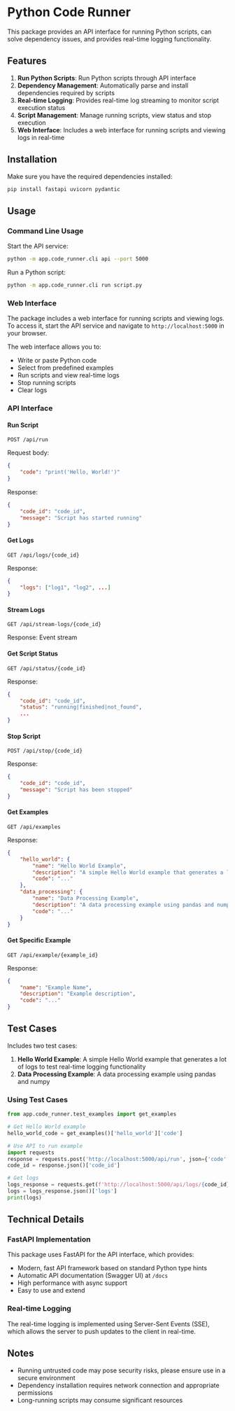 # Python Code Runner

This package provides an API interface for running Python scripts, can solve dependency issues, and provides real-time logging functionality.

## Features

1. **Run Python Scripts**: Run Python scripts through API interface
2. **Dependency Management**: Automatically parse and install dependencies required by scripts
3. **Real-time Logging**: Provides real-time log streaming to monitor script execution status
4. **Script Management**: Manage running scripts, view status and stop execution
5. **Web Interface**: Includes a web interface for running scripts and viewing logs in real-time

## Installation

Make sure you have the required dependencies installed:

```bash
pip install fastapi uvicorn pydantic
```

## Usage

### Command Line Usage

Start the API service:

```bash
python -m app.code_runner.cli api --port 5000
```

Run a Python script:

```bash
python -m app.code_runner.cli run script.py
```

### Web Interface

The package includes a web interface for running scripts and viewing logs. To access it, start the API service and navigate to `http://localhost:5000` in your browser.

The web interface allows you to:
- Write or paste Python code
- Select from predefined examples
- Run scripts and view real-time logs
- Stop running scripts
- Clear logs

### API Interface

#### Run Script

```
POST /api/run
```

Request body:

```json
{
    "code": "print('Hello, World!')"
}
```

Response:

```json
{
    "code_id": "code_id",
    "message": "Script has started running"
}
```

#### Get Logs

```
GET /api/logs/{code_id}
```

Response:

```json
{
    "logs": ["log1", "log2", ...]
}
```

#### Stream Logs

```
GET /api/stream-logs/{code_id}
```

Response: Event stream

#### Get Script Status

```
GET /api/status/{code_id}
```

Response:

```json
{
    "code_id": "code_id",
    "status": "running|finished|not_found",
    ...
}
```

#### Stop Script

```
POST /api/stop/{code_id}
```

Response:

```json
{
    "code_id": "code_id",
    "message": "Script has been stopped"
}
```

#### Get Examples

```
GET /api/examples
```

Response:

```json
{
    "hello_world": {
        "name": "Hello World Example",
        "description": "A simple Hello World example that generates a lot of logs",
        "code": "..."
    },
    "data_processing": {
        "name": "Data Processing Example",
        "description": "A data processing example using pandas and numpy",
        "code": "..."
    }
}
```

#### Get Specific Example

```
GET /api/example/{example_id}
```

Response:

```json
{
    "name": "Example Name",
    "description": "Example description",
    "code": "..."
}
```

## Test Cases

Includes two test cases:

1. **Hello World Example**: A simple Hello World example that generates a lot of logs to test real-time logging functionality
2. **Data Processing Example**: A data processing example using pandas and numpy

### Using Test Cases

```python
from app.code_runner.test_examples import get_examples

# Get Hello World example
hello_world_code = get_examples()['hello_world']['code']

# Use API to run example
import requests
response = requests.post('http://localhost:5000/api/run', json={'code': hello_world_code})
code_id = response.json()['code_id']

# Get logs
logs_response = requests.get(f'http://localhost:5000/api/logs/{code_id}')
logs = logs_response.json()['logs']
print(logs)
```

## Technical Details

### FastAPI Implementation

This package uses FastAPI for the API interface, which provides:
- Modern, fast API framework based on standard Python type hints
- Automatic API documentation (Swagger UI) at `/docs`
- High performance with async support
- Easy to use and extend

### Real-time Logging

The real-time logging is implemented using Server-Sent Events (SSE), which allows the server to push updates to the client in real-time.

## Notes

- Running untrusted code may pose security risks, please ensure use in a secure environment
- Dependency installation requires network connection and appropriate permissions
- Long-running scripts may consume significant resources